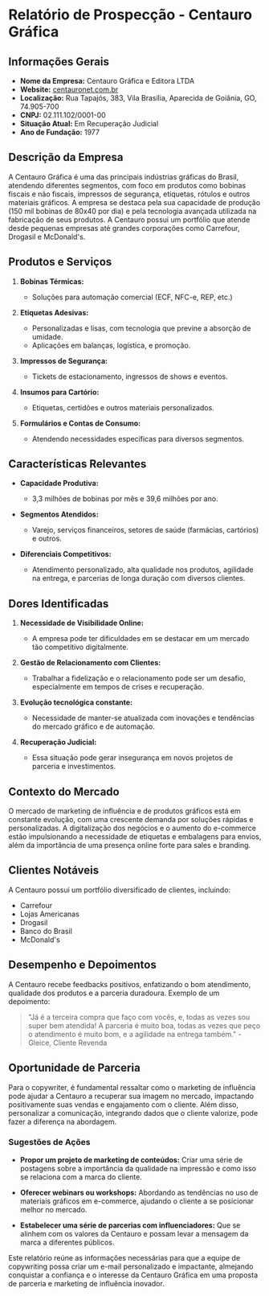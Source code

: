 # Relatório de Prospecção - Centauro Gráfica

## Informações Gerais
- **Nome da Empresa:** Centauro Gráfica e Editora LTDA
- **Website:** [centauronet.com.br](http://www.centauronet.com.br)
- **Localização:** Rua Tapajós, 383, Vila Brasília, Aparecida de Goiânia, GO, 74.905-700
- **CNPJ:** 02.111.102/0001-00
- **Situação Atual:** Em Recuperação Judicial
- **Ano de Fundação:** 1977

## Descrição da Empresa
A Centauro Gráfica é uma das principais indústrias gráficas do Brasil, atendendo diferentes segmentos, com foco em produtos como bobinas fiscais e não fiscais, impressos de segurança, etiquetas, rótulos e outros materiais gráficos. A empresa se destaca pela sua capacidade de produção (150 mil bobinas de 80x40 por dia) e pela tecnologia avançada utilizada na fabricação de seus produtos. A Centauro possui um portfólio que atende desde pequenas empresas até grandes corporações como Carrefour, Drogasil e McDonald's.

## Produtos e Serviços
1. **Bobinas Térmicas:** 
   - Soluções para automação comercial (ECF, NFC-e, REP, etc.)
  
2. **Etiquetas Adesivas:**
   - Personalizadas e lisas, com tecnologia que previne a absorção de umidade.
   - Aplicações em balanças, logística, e promoção.
  
3. **Impressos de Segurança:**
   - Tickets de estacionamento, ingressos de shows e eventos.
  
4. **Insumos para Cartório:** 
   - Etiquetas, certidões e outros materiais personalizados.

5. **Formulários e Contas de Consumo:**
   - Atendendo necessidades específicas para diversos segmentos.

## Características Relevantes
- **Capacidade Produtiva:** 
  - 3,3 milhões de bobinas por mês e 39,6 milhões por ano.
  
- **Segmentos Atendidos:** 
  - Varejo, serviços financeiros, setores de saúde (farmácias, cartórios) e outros.

- **Diferenciais Competitivos:**
  - Atendimento personalizado, alta qualidade nos produtos, agilidade na entrega, e parcerias de longa duração com diversos clientes.

## Dores Identificadas
1. **Necessidade de Visibilidade Online:**
   - A empresa pode ter dificuldades em se destacar em um mercado tão competitivo digitalmente.
  
2. **Gestão de Relacionamento com Clientes:**
   - Trabalhar a fidelização e o relacionamento pode ser um desafio, especialmente em tempos de crises e recuperação.

3. **Evolução tecnológica constante:** 
   - Necessidade de manter-se atualizada com inovações e tendências do mercado gráfico e de automação.

4. **Recuperação Judicial:**
   - Essa situação pode gerar insegurança em novos projetos de parceria e investimentos.

## Contexto do Mercado
O mercado de marketing de influência e de produtos gráficos está em constante evolução, com uma crescente demanda por soluções rápidas e personalizadas. A digitalização dos negócios e o aumento do e-commerce estão impulsionando a necessidade de etiquetas e embalagens para envios, além da importância de uma presença online forte para sales e branding.

## Clientes Notáveis
A Centauro possui um portfólio diversificado de clientes, incluindo:
- Carrefour
- Lojas Americanas
- Drogasil
- Banco do Brasil
- McDonald's

## Desempenho e Depoimentos
A Centauro recebe feedbacks positivos, enfatizando o bom atendimento, qualidade dos produtos e a parceria duradoura. Exemplo de um depoimento:
> "Já é a terceira compra que faço com vocês, e, todas as vezes sou super bem atendida! A parceria é muito boa, todas as vezes que peço o atendimento é muito bom, e a agilidade na entrega também." - Gleice, Cliente Revenda

## Oportunidade de Parceria
Para o copywriter, é fundamental ressaltar como o marketing de influência pode ajudar a Centauro a recuperar sua imagem no mercado, impactando positivamente suas vendas e engajamento com o cliente. Além disso, personalizar a comunicação, integrando dados que o cliente valorize, pode fazer a diferença na abordagem.

### Sugestões de Ações
- **Propor um projeto de marketing de conteúdos:** Criar uma série de postagens sobre a importância da qualidade na impressão e como isso se relaciona com a marca do cliente.
  
- **Oferecer webinars ou workshops:** Abordando as tendências no uso de materiais gráficos em e-commerce, ajudando o cliente a se posicionar melhor no mercado.

- **Estabelecer uma série de parcerias com influenciadores:** Que se alinhem com os valores da Centauro e possam levar a mensagem da marca a diferentes públicos.

Este relatório reúne as informações necessárias para que a equipe de copywriting possa criar um e-mail personalizado e impactante, almejando conquistar a confiança e o interesse da Centauro Gráfica em uma proposta de parceria e marketing de influência inovador.